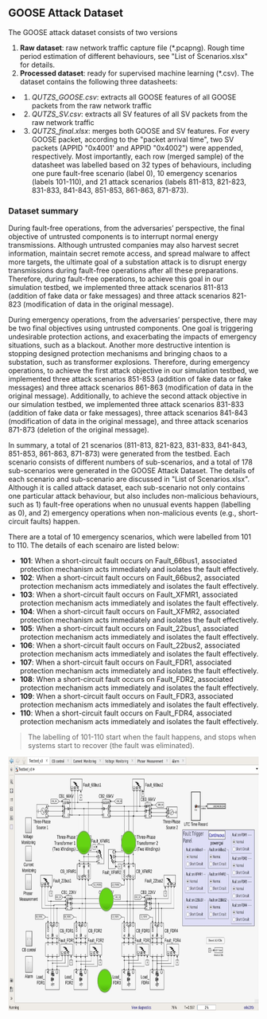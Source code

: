 ## GOOSE Attack Dataset
The GOOSE attack dataset consists of two versions
1. **Raw dataset**: raw network traffic capture file (\*.pcapng). Rough time period estimation of different behaviours, see "List of Scenarios.xlsx" for details.
2. **Processed dataset**: ready for supervised machine learning (\*.csv). The dataset contains the following three datasheets:
- 1) *QUTZS_GOOSE.csv*: extracts all GOOSE features of all GOOSE packets from the raw network traffic 
- 2) *QUTZS_SV.csv*: extracts all SV features of all SV packets from the raw network traffic
- 3) *QUTZS_final.xlsx*: merges both GOOSE and SV features. For every GOOSE packet, according to the "packet arrival time", two SV packets (APPID "0x4001' and APPID "0x4002") were appended, respectively. Most importantly, each row (merged sample) of the datasheet was labelled based on 32 types of behaviours, including one pure fault-free scenario (label 0), 10 emergency scenarios (labels 101-110), and 21 attack scenarios (labels 811-813, 821-823, 831-833, 841-843, 851-853, 861-863, 871-873).

### Dataset summary
During fault-free operations, from the adversaries’ perspective, the final objective of untrusted components is to interrupt normal energy transmissions. Although untrusted companies may also harvest secret information, maintain secret remote access, and spread malware to affect more targets, the ultimate goal of a substation attack is to disrupt energy transmissions during fault-free operations after all these preparations. Therefore, during fault-free operations, to achieve this goal in our simulation testbed, we implemented three attack scenarios 811-813 (addition of fake data or fake messages) and three attack scenarios 821-823 (modification of data in the original message).

During emergency operations, from the adversaries’ perspective, there may be two final objectives using untrusted components. One goal is triggering undesirable protection actions, and exacerbating the impacts of emergency situations, such as a blackout. Another more destructive intention is stopping designed protection mechanisms and bringing chaos to a substation, such as transformer explosions. Therefore, during emergency operations, to achieve the first attack objective in our simulation testbed, we implemented three attack scenarios 851-853 (addition of fake data or fake messages) and three attack scenarios 861-863 (modification of data in the original message). Additionally, to achieve the second attack objective in our simulation testbed, we implemented three attack scenarios 831-833 (addition of fake data or fake messages), three attack scenarios 841-843 (modification of data in the original message), and three attack scenarios 871-873 (deletion of the original message).

In summary, a total of 21 scenarios (811-813, 821-823, 831-833, 841-843, 851-853, 861-863, 871-873) were generated from the testbed. Each scenario consists of different numbers of sub-scenarios, and a total of 178 sub-scenarios were generated in the GOOSE Attack Dataset. The details of each scenario and sub-scenario are discussed in "List of Scenarios.xlsx". Although it is called attack dataset, each sub-scenario not only contains one particular attack behaviour, but also includes non-malicious behaviours, such as 1) fault-free operations when no unusual events happen (labelling as 0), and 2) emergency operations when non-malicious events (e.g., short-circuit faults) happen. 

There are a total of 10 emergency scenarios, which were labelled from 101 to 110. The details of each scenairo are listed below:
- **101**: When a short-circuit fault occurs on Fault_66bus1, associated protection mechanism acts immediately and isolates the fault effectively.
- **102**: When a short-circuit fault occurs on Fault_66bus2, associated protection mechanism acts immediately and isolates the fault effectively.
- **103**: When a short-circuit fault occurs on Fault_XFMR1, associated protection mechanism acts immediately and isolates the fault effectively. 
- **104**: When a short-circuit fault occurs on Fault_XFMR2, associated protection mechanism acts immediately and isolates the fault effectively. 
- **105**: When a short-circuit fault occurs on Fault_22bus1, associated protection mechanism acts immediately and isolates the fault effectively. 
- **106**: When a short-circuit fault occurs on Fault_22bus2, associated protection mechanism acts immediately and isolates the fault effectively.
- **107**: When a short-circuit fault occurs on Fault_FDR1, associated protection mechanism acts immediately and isolates the fault effectively. 
- **108**: When a short-circuit fault occurs on Fault_FDR2, associated protection mechanism acts immediately and isolates the fault effectively.
- **109**: When a short-circuit fault occurs on Fault_FDR3, associated protection mechanism acts immediately and isolates the fault effectively.
- **110**: When a short-circuit fault occurs on Fault_FDR4, associated protection mechanism acts immediately and isolates the fault effectively.

> The labelling of 101-110 start when the fault happens, and stops when systems start to recover (the fault was eliminated).

<img src="https://github.com/CSCRC-SCREED/QUT-ZSS-2023/blob/main/PrimaryPlant.jpg" alt="" width="800" height="510" />
